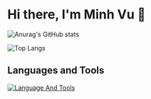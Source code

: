 # Hi there, I'm Minh Vu 👋

![Anurag's GitHub stats](https://github-readme-stats.vercel.app/api?username=Codebutproblem&show_icons=true&theme=tokyonight)

![Top Langs](https://github-readme-stats.vercel.app/api/top-langs/?username=Codebutproblem&layout=compact)

## Languages and Tools

[![Language And Tools](https://skillicons.dev/icons?i=nodejs,react,js,ts,java,python,html,css,tailwind)](https://skillicons.dev)
